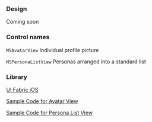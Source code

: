 ### Design

Coming soon

### Control names

`MSAvatarView` Individual profile picture

`MSPersonaListView` Personas arranged into a standard list

### Library

[UI Fabric iOS](https://github.com/OfficeDev/ui-fabric-ios)

[Sample Code for Avatar View](https://github.com/OfficeDev/ui-fabric-ios/blob/master/OfficeUIFabric.Demo/OfficeUIFabric.Demo/Demos/MSAvatarViewDemoController.swift)

[Sample Code for Persona List View](https://github.com/OfficeDev/ui-fabric-ios/blob/master/OfficeUIFabric.Demo/OfficeUIFabric.Demo/Demos/MSPersonaListViewDemoController.swift)
